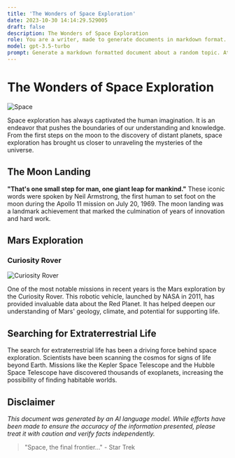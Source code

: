 ```yaml
---
title: 'The Wonders of Space Exploration'
date: 2023-10-30 14:14:29.529005
draft: false
description: The Wonders of Space Exploration
role: You are a writer, made to generate documents in markdown format. It is very important that all of the documents you generate are in valid markdown format.
model: gpt-3.5-turbo
prompt: Generate a markdown formatted document about a random topic. At the bottom, include a disclaimer explaining that the document was generated by you. The first line of the document should be the title. Make sure that the entire document is in proper markdown format, using a mix of various tags to make the document visually appealing.
---
```


# The Wonders of Space Exploration

![Space](https://images.unsplash.com/photo-1484101403633-562f891dc89a?ixlib=rb-1.2.1&auto=format&fit=crop&w=1350&q=80)

Space exploration has always captivated the human imagination. It is an endeavor that pushes the boundaries of our understanding and knowledge. From the first steps on the moon to the discovery of distant planets, space exploration has brought us closer to unraveling the mysteries of the universe.

## The Moon Landing

**"That's one small step for man, one giant leap for mankind."** These iconic words were spoken by Neil Armstrong, the first human to set foot on the moon during the Apollo 11 mission on July 20, 1969. The moon landing was a landmark achievement that marked the culmination of years of innovation and hard work.

## Mars Exploration

### Curiosity Rover

![Curiosity Rover](https://images.unsplash.com/photo-1565396081104-12b029b88a1b?ixlib=rb-1.2.1&auto=format&fit=crop&w=751&q=80)

One of the most notable missions in recent years is the Mars exploration by the Curiosity Rover. This robotic vehicle, launched by NASA in 2011, has provided invaluable data about the Red Planet. It has helped deepen our understanding of Mars' geology, climate, and potential for supporting life.

## Searching for Extraterrestrial Life

The search for extraterrestrial life has been a driving force behind space exploration. Scientists have been scanning the cosmos for signs of life beyond Earth. Missions like the Kepler Space Telescope and the Hubble Space Telescope have discovered thousands of exoplanets, increasing the possibility of finding habitable worlds.

## Disclaimer

*This document was generated by an AI language model. While efforts have been made to ensure the accuracy of the information presented, please treat it with caution and verify facts independently.*

> "Space, the final frontier..." - Star Trek